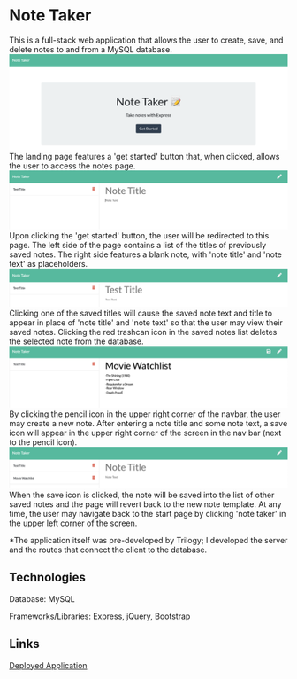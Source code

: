 # Note Taker
This is a full-stack web application that allows the user to create, 
save, and delete notes to and from a MySQL database.
![Landing Page](/screenshots/ss1.png?raw=true)
The landing page features a 'get started' button that, when clicked, allows the user to access the notes page.
![New Note](/screenshots/ss2.png?raw=true)
Upon clicking the 'get started' button, the user will be redirected to this page. The left side of the page contains a list of the titles of previously saved notes. The right side features a blank note, with 'note title' and 'note text' as placeholders.
![Saved Note](/screenshots/ss5.png?raw=true)
Clicking one of the saved titles will cause the saved note text and title to appear in place of 'note title' and 'note text' so that the user may view their saved notes. Clicking the red trashcan icon in the saved notes list deletes the selected note from the database.
![Creating Note](/screenshots/ss3.png?raw=true)
By clicking the pencil icon in the upper right corner of the navbar, the user may create a new note. After entering a note title and some note text, a save icon will appear in the upper right corner of the screen in the nav bar (next to the pencil icon).
![Saving Note](/screenshots/ss4.png?raw=true)
When the save icon is clicked, the note  will be saved into the list of other saved notes and the page will revert back to the new note template. At any time, the user may navigate back to the start page by clicking 'note taker' in the upper left corner of the screen.

*The application itself was pre-developed by Trilogy; I developed the server and the routes that connect the client to the database.

## Technologies
Database: MySQL

Frameworks/Libraries: Express, jQuery, Bootstrap

## Links
[Deployed Application](https://fierce-plains-84379.herokuapp.com/)